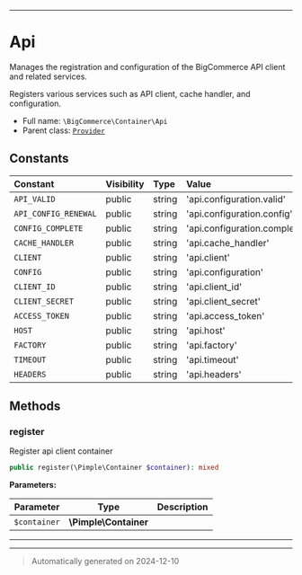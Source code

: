 ***

# Api

Manages the registration and configuration of the BigCommerce API client and related services.

Registers various services such as API client, cache handler, and configuration.

* Full name: `\BigCommerce\Container\Api`
* Parent class: [`Provider`](./Provider.md)


## Constants

| Constant | Visibility | Type | Value |
|:---------|:-----------|:-----|:------|
|`API_VALID`|public|string|&#039;api.configuration.valid&#039;|
|`API_CONFIG_RENEWAL`|public|string|&#039;api.configuration.config&#039;|
|`CONFIG_COMPLETE`|public|string|&#039;api.configuration.complete&#039;|
|`CACHE_HANDLER`|public|string|&#039;api.cache_handler&#039;|
|`CLIENT`|public|string|&#039;api.client&#039;|
|`CONFIG`|public|string|&#039;api.configuration&#039;|
|`CLIENT_ID`|public|string|&#039;api.client_id&#039;|
|`CLIENT_SECRET`|public|string|&#039;api.client_secret&#039;|
|`ACCESS_TOKEN`|public|string|&#039;api.access_token&#039;|
|`HOST`|public|string|&#039;api.host&#039;|
|`FACTORY`|public|string|&#039;api.factory&#039;|
|`TIMEOUT`|public|string|&#039;api.timeout&#039;|
|`HEADERS`|public|string|&#039;api.headers&#039;|


## Methods


### register

Register api client container

```php
public register(\Pimple\Container $container): mixed
```








**Parameters:**

| Parameter | Type | Description |
|-----------|------|-------------|
| `$container` | **\Pimple\Container** |  |





***


***
> Automatically generated on 2024-12-10
